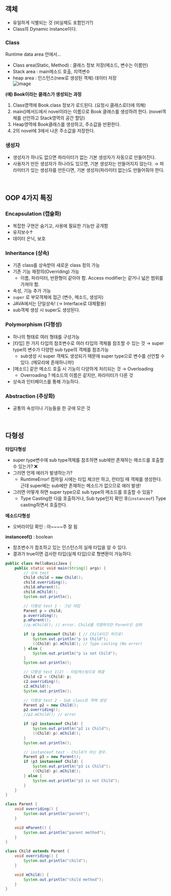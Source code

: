 ## 객체

- 유일하게 식별되는 것 (비실체도 포함인가?)
- Class의 Dynamic instance이다.

### Class

Runtime data area 안에서...

- Class area(Static, Method) : 클래스 정보 저장(메소드, 변수는 이름만)
- Stack area : main메소드 호출, 지역변수
- heap area : 인스턴스(new로 생성된 객체) 데이터 저장  
![image](https://user-images.githubusercontent.com/37680108/129457819-6297814d-ec99-4239-a4a8-e3c019989394.png)

**(예) Book이라는 클래스가 생성되는 과정**
1. Class영역에 Book.class 정보가 로드된다. (요청시 클래스로더에 의해)
2. main()메서드에서 novel이라는 이름으로 Book 클래스를 생성하려 한다. (novel객체를 선언하고 Stack영역의 공간 할당)
3. Heap영역에 Book클래스를 생성하고, 주소값을 반환한다.
4. 2의 novel에 3에서 나온 주소값을 저장한다.

### 생성자

- 생성자가 하나도 없으면 파라미터가 없는 기본 생성자가 자동으로 만들어진다.
- 사용자가 만든 생성자가 하나라도 있으면, 기본 생성자는 만들어지지 않는다.
→ 파라미터가 있는 생성자를 만든다면, 기본 생성자(파라미터 없는)도 만들어줘야 한다.

<br>

## OOP 4가지 특징

### Encapsulation (캡슐화)

- 복잡한 구현은 숨기고, 사용에 필요한 기능만 공개함
- 유지보수↑
- 데이터 은닉, 보호

### Inheritance (상속)

- 기존 class를 상속받아 새로운 class 정의 가능
- 기존 기능 재정의(Overriding) 가능
    - 이름, 파라미터, 반환형이 같아야 함. Access modifier는 같거나 넓은 범위를 가져야 함.
- 속성, 기능 추가 가능
- `super` 로 부모객체에 접근 (변수, 메소드, 생성자)
- JAVA에서는 단일상속! (→ Interface로 대체활용)
- sub객체 생성 시 super도 생성된다.

### Polymorphism (다형성)

- 하나의 형태로 여러 형태를 구성가능
- [타입] 한 가지 타입의 참조변수로 여러 타입의 객체를 참조할 수 있는 것
→ super type의 변수가 다양한 sub type의 객체를 참조가능
    - sub생성 시 super 객체도 생성되기 때문에 super type으로 변수를 선언할 수 있다. (메모리에 존재하니까!)
- [메소드] 같은 메소드 호출 시 기능이 다양하게 처리되는 것 → Overloading
    - Overroading ? 메소드의 이름은 같지만, 파라미터가 다른 것
- 상속과 인터페이스를 통해 가능하다.

### Abstraction (추상화)

- 공통의 속성이나 기능들을 한 곳에 모은 것

<br>

## 다형성

**타입다형성**

- super type변수에 sub type객체를 참조하면 sub에만 존재하는 메소드를 호출할 수 있는가? ❌
- 그러면 언제 에러가 발생하는가?
    - RuntimeError! 
    컴파일 시에는 타입 체크만 하고, 런타임 때 객체를 생성한다. 근데 super에는 sub에만 존재하는 메소드가 없으므로 에러 발생!
- 그러면 어떻게 하면 super type으로 sub type의 메소드를 호출할 수 있음?
    - Type Casting한 다음 호출하거나, Sub type인지 확인 후(`instanceof`) Type casting하면서 호출한다.

**메소드다형성**

- 오버라이딩 확인 : 아~~~~주 잘 됨

**instanceof()** : boolean

- 참조변수가 참조하고 있는 인스턴스의 실제 타입을 알 수 있다.
- 결과가 true이면 검사한 타입(실제 타입)으로 형변환이 가능하다.

```java
public class HelloBasicJava {
    public static void main(String[] args) {
        // 상속 test
        Child child = new Child();
        child.overriding();
        child.mParent();
        child.mChild();
        System.out.println();

        // 다형성 test 1 - 그냥 대입
        Parent p = child;
        p.overriding();
        p.mParent();
        //p.mChild(); // error. Child를 지향하지만 Parent인 상태

        if (p instanceof Child) { // Child이긴 하므로!
            System.out.println("p is Child");
            ((Child) p).mChild(); // Type casting (No error)
        } else {
            System.out.println("p is not Child");
        }
        System.out.println();

        // 다형성 test 1(2) - 타입캐스팅으로 해결
        Child c2 = (Child) p;
        c2.overriding();
        c2.mChild();
        System.out.println();

        // 다형성 test 2 - Sub class로 객체 생성
        Parent p2 = new Child();
        p2.overriding();
        //p2.mChild(); // error

        if (p2 instanceof Child) {
            System.out.println("p2 is Child");
            ((Child) p).mChild();
        }
        System.out.println();

        // instanceof test - Child가 아닌 경우.
        Parent p3 = new Parent();
        if (p3 instanceof Child) {
            System.out.println("p3 is Child");
            ((Child) p).mChild();
        } else {
            System.out.println("p3 is not Child");
        }
    }
}

class Parent {
    void overriding() {
        System.out.println("parent");
    }

    void mParent() {
        System.out.println("parent method");
    }
}

class Child extends Parent {
    void overriding() {
        System.out.println("child");
    }

    void mChild() {
        System.out.println("child method");
    }
}
```
